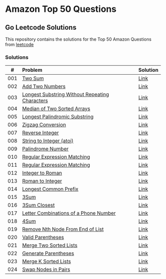 # Amazon Top 50 Questions
## Go Leetcode Solutions

This repository contains the solutions for the Top 50 Amazon Questions from [leetcode](https://leetcode.com/problem-list/top-amazon-questions/)

### Solutions

|#    | Problem |Solution|
|:---:|:--------|:-------|
| 001 |[Two Sum](https://leetcode.com/problems/two-sum/)|[Link](https://github.com/albertopformoso/go-leetcode/blob/main/001-two-sum/001-two-sum.md)|
| 002 | [Add Two Numbers](https://leetcode.com/problems/add-two-numbers/) | [Link](https://github.com/albertopformoso/go-leetcode/blob/main/002-add-two-numbers/002-add-two-numbers.md)
| 003 | [Longest Substring Without Repeating Characters](https://leetcode.com/problems/longest-substring-without-repeating-characters/) | [Link](https://github.com/albertopformoso/go-leetcode/blob/main/003-longest-substring-without-repeating-characters/003-longest-substring-without-repeating-characters.md)
| 004 | [Median of Two Sorted Arrays](https://leetcode.com/problems/median-of-two-sorted-arrays/) | [Link](https://github.com/albertopformoso/go-leetcode/blob/main/004-median-of-two-sorted-arrays/004-median-of-two-sorted-arrays.md)
| 005 | [Longest Palindromic Substring](https://leetcode.com/problems/longest-palindromic-substring/) | [Link](https://github.com/albertopformoso/go-leetcode/blob/main/005-longest-palindromic-substring/005-longest-palindromic-substring.md)
| 006 | [Zigzag Conversion](https://leetcode.com/problems/zigzag-conversion/) | [Link](https://github.com/albertopformoso/go-leetcode/blob/main/006-zigzag-conversion/006-zigzag-conversion.md)
| 007 | [Reverse Integer](https://leetcode.com/problems/reverse-integer/) | [Link](https://github.com/albertopformoso/go-leetcode/blob/main/007-reverse-integer/007-reverse-integer.md)
| 008 | [String to Integer (atoi)](https://leetcode.com/problems/string-to-integer-atoi/) | [Link](https://github.com/albertopformoso/go-leetcode/blob/main/008-string-to-integer-(atoi)/008-string-to-integer-(atoi).md)
| 009 | [Palindrome Number](https://leetcode.com/problems/palindrome-number/) | [Link](https://github.com/albertopformoso/go-leetcode/blob/main/009-palindrome-number/009-palindrome-number.md)
| 010 | [Regular Expression Matching](https://leetcode.com/problems/regular-expression-matching/) | [Link](https://github.com/albertopformoso/go-leetcode/blob/main/010-regular-expression-matching/010-regular-expression-matching.md)
| 011 | [Regular Expression Matching](https://leetcode.com/problems/container-with-most-water/) | [Link](https://github.com/albertopformoso/go-leetcode/blob/main/011-container-with-most-water/011-container-with-most-water.md)
| 012 | [Integer to Roman](https://leetcode.com/problems/integer-to-roman/) | [Link](https://github.com/albertopformoso/go-leetcode/blob/main/012-integer-to-roman/012-integer-to-roman.md)
| 013 | [Roman to Integer](https://leetcode.com/problems/roman-to-integer/) | [Link](https://github.com/albertopformoso/go-leetcode/blob/main/013-roman-to-integer/013-roman-to-integer.md)
| 014 | [Longest Common Prefix](https://leetcode.com/problems/longest-common-prefix/) | [Link](https://github.com/albertopformoso/go-leetcode/blob/main/014-longest-common-prefix/014-longest-common-prefix.md)
| 015 | [3Sum](https://leetcode.com/problems/3sum/) | [Link](https://github.com/albertopformoso/go-leetcode/blob/main/015-3sum/015-3sum.md) |
| 016 | [3Sum Closest](https://leetcode.com/problems/3sum-closest/) | [Link](https://github.com/albertopformoso/go-leetcode/blob/main/016-3sum-closest/016-3sum-closest.md) |
| 017 | [Letter Combinations of a Phone Number](https://leetcode.com/problems/letter-combinations-of-a-phone-number/) | [Link](https://github.com/albertopformoso/go-leetcode/blob/main/017-letter-combinations-of-a-phone-number/017-letter-combinations-of-a-phone-number.md) |
| 018 | [4Sum](https://leetcode.com/problems/4sum/) | [Link](https://github.com/albertopformoso/go-leetcode/blob/main/018-4sum/018-4sum.md) |
| 019 | [Remove Nth Node From End of List](https://leetcode.com/problems/remove-nth-node-from-end-of-list/) | [Link](https://github.com/albertopformoso/go-leetcode/blob/main/019-remove-nth-node-from-end-of-list/019-remove-nth-node-from-end-of-list.md) |
| 020 | [Valid Parentheses](https://leetcode.com/problems/valid-parentheses/) | [Link](https://github.com/albertopformoso/go-leetcode/blob/main/020-valid-parentheses/020-valid-parentheses.md) |
| 021 | [Merge Two Sorted Lists](https://leetcode.com/problems/merge-two-sorted-lists/) | [Link](https://github.com/albertopformoso/go-leetcode/blob/main/021-merge-two-sorted-lists/021-merge-two-sorted-lists.md) |
| 022 | [Generate Parentheses](https://leetcode.com/problems/generate-parentheses/) | [Link](https://github.com/albertopformoso/go-leetcode/blob/main/022-generate-parentheses/022-generate-parentheses.md) |
| 023 | [Merge K Sorted Lists](https://leetcode.com/problems/merge-k-sorted-lists/) | [Link](https://github.com/albertopformoso/go-leetcode/blob/main/023-merge-k-sorted-lists/023-merge-k-sorted-lists.md) |
| 024 | [Swap Nodes in Pairs](https://leetcode.com/problems/swap-nodes-in-pairs/) | [Link](https://github.com/albertopformoso/go-leetcode/blob/main/024-swap-nodes-in-pairs/024-swap-nodes-in-pairs.md) |

